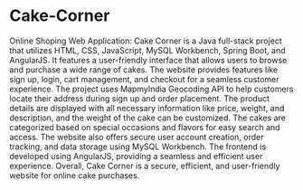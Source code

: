 # Cake-Corner
 Online Shoping Web Application:
 Cake Corner is a Java full-stack project that utilizes HTML, CSS, JavaScript, MySQL Workbench, Spring Boot, and AngularJS. It features a user-friendly interface that allows users to browse and purchase a wide range of cakes. The website provides features like sign up, login, cart management, and checkout for a seamless customer experience. The project uses MapmyIndia Geocoding API to help customers locate their address during sign up and order placement. The product details are displayed with all necessary information like price, weight, and description, and the weight of the cake can be customized. The cakes are categorized based on special occasions and flavors for easy search and access. The website also offers secure user account creation, order tracking, and data storage using MySQL Workbench. The frontend is developed using AngularJS, providing a seamless and efficient user experience. Overall, Cake Corner is a secure, efficient, and user-friendly website for online cake purchases.
